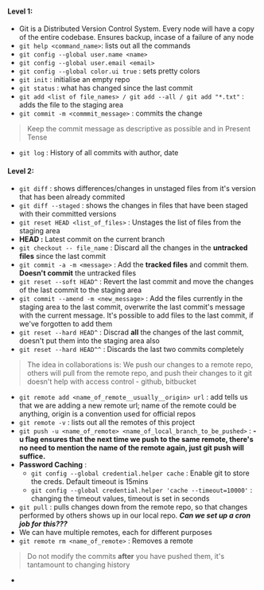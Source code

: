 #### Level 1:
- Git is a Distributed Version Control System. Every node will have a copy of the entire codebase. Ensures backup, incase of a failure of any node
- `git help <command_name>`: lists out all the commands
- `git config --global user.name <name>`
- `git config --global user.email <email> `
- `git config --global color.ui true` : sets pretty colors
- `git init` : initialise an empty repo
- `git status` : what has changed since the last commit
- `git add <list of file_names> / git add --all / git add "*.txt"` : adds the file to the staging area
- `git commit -m <commmit_message>` : commits the change
> Keep the commit message as descriptive as possible and in Present Tense
- `git log` : History of all commits with author, date

#### Level 2:
- `git diff` : shows differences/changes in unstaged files from it's version that has been already commited  
- `git diff --staged` : shows the changes in files that have been staged with their committed versions
- `git reset HEAD <list_of_files>` : Unstages the list of files from the staging area
- __HEAD :__ Latest commit on the current branch
- `git checkout -- file_name` : Discard all the changes in the __untracked files__ since the last commit
- `git commit -a -m <message>` : Add the __tracked files__ and commit them. __Doesn't commit__ the untracked files
- `git reset --soft HEAD^` : Revert the last commit and move the changes of the last commit to the staging area
- `git commit --amend -m <new_message>` : Add the files currently in the staging area to the last commit, overwrite the last commit's message with the current message. It's possible to add files to the last commit, if we've forgotten to add them
- `git reset --hard HEAD^` : Discrad **all** the changes of the last commit, doesn't put them into the staging area also
- `git reset --hard HEAD^^` : Discards the last two commits completely
> The idea in collaborations is: We push our changes to a  remote repo, others will pull from the remote repo, and push their changes to it
> git doesn't help with access control - github, bitbucket
- `git remote add <name_of_remote__usually__origin> url` : add tells us that we are adding a new remote url; name of the remote could be anything, origin is a convention used for official repos
- `git remote -v` : lists out all the remotes of this project
- `git push -u <name_of_remote> <name_of_local_branch_to_be_pushed>` : __-u flag ensures that the next time we push to the same remote, there's no need to mention the name of the remote again, just git push will suffice.__
- __Password Caching__ : 
    - `git config --global credential.helper cache` : Enable git to store the creds. Default timeout is 15mins
    - `git config --global credential.helper 'cache --timeout=10000'` : changing the timeout values, timeout is set in seconds
- `git pull` : pulls changes down from the remote repo, so that changes performed by others  shows up in our local repo. ___Can we set up a cron job for this???___
- We can have multiple remotes, each for different purposes
- `git remote rm <name_of_remote>` : Removes a remote
> Do not modify the commits **after** you have pushed them, it's tantamount to changing history
- 


